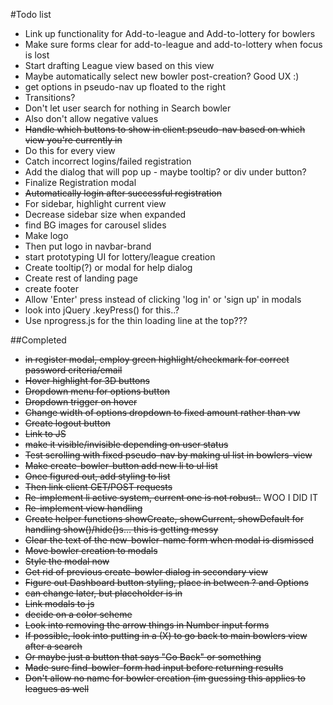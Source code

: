 #Todo list
+ Link up functionality for Add-to-league and Add-to-lottery for bowlers
+ Make sure forms clear for add-to-league and add-to-lottery when focus is lost
+ Start drafting League view based on this view
+ Maybe automatically select new bowler post-creation? Good UX :)
+ get options in pseudo-nav up floated to the right
+ Transitions?
+ Don't let user search for nothing in Search bowler
 + Also don't allow negative values
+ ~~Handle which buttons to show in client.pseudo-nav based on which view you're currently in~~
 + Do this for every view
+ Catch incorrect logins/failed registration
 + Add the dialog that will pop up - maybe tooltip? or div under button?
+ Finalize Registration modal
 + ~~Automatically login after successful registration~~
+ For sidebar, highlight current view
+ Decrease sidebar size when expanded
+ find BG images for carousel slides
+ Make logo
 + Then put logo in navbar-brand
+ start prototyping UI for lottery/league creation
+ Create tooltip(?) or modal for help dialog
+ Create rest of landing page
+ create footer
+ Allow 'Enter' press instead of clicking 'log in' or 'sign up' in modals
 + look into jQuery .keyPress() for this..?
+ Use nprogress.js for the thin loading line at the top???
 
##Completed
+ ~~in register modal, employ green highlight/checkmark for correct password criteria/email~~
+ ~~Hover highlight for 3D buttons~~
+ ~~Dropdown menu for options button~~
+ ~~Dropdown trigger on hover~~
+ ~~Change width of options dropdown to fixed amount rather than vw~~
+ ~~Create logout button~~
 + ~~Link to JS~~
 + ~~make it visible/invisible depending on user status~~
+ ~~Test scrolling with fixed pseudo-nav by making ul list in bowlers-view~~
 + ~~Make create-bowler-button add new li to ul list~~
 + ~~Once figured out, add styling to list~~
 + ~~Then link client GET/POST requests~~
+ ~~Re-implement li active system, current one is not robust..~~ WOO I DID IT
+ ~~Re-implement view handling~~
+ ~~Create helper functions showCreate, showCurrent, showDefault for handling show()/hide()s... this is getting messy~~
+ ~~Clear the text of the new-bowler-name form when modal is dismissed~~
+ ~~Move bowler creation to modals~~
 + ~~Style the modal now~~
+ ~~Get rid of previous create-bowler dialog in secondary view~~
+ ~~Figure out Dashboard button styling, place in between ? and Options~~
 + ~~can change later, but placeholder is in~~
+ ~~Link modals to js~~
+ ~~decide on a color scheme~~
+ ~~Look into removing the arrow things in Number input forms~~
 + ~~If possible, look into putting in a (X) to go back to main bowlers view after a search~~
 + ~~Or maybe just a button that says "Go Back" or something~~
+ ~~Made sure find-bowler-form had input before returning results~~
+ ~~Don't allow no name for bowler creation (im guessing this applies to leagues as well~~